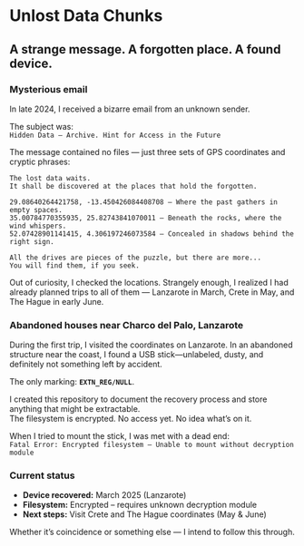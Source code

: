 # Unlost Data Chunks
## A strange message. A forgotten place. A found device.

### Mysterious email

In late 2024, I received a bizarre email from an unknown sender.

The subject was:  
`Hidden Data – Archive. Hint for Access in the Future`

The message contained no files — just three sets of GPS coordinates and cryptic phrases:
```
The lost data waits.  
It shall be discovered at the places that hold the forgotten.

29.08640264421758, -13.450426084408708 – Where the past gathers in empty spaces.
35.00784770355935, 25.82743841070011 – Beneath the rocks, where the wind whispers.
52.07428901141415, 4.306197246073584 – Concealed in shadows behind the right sign.

All the drives are pieces of the puzzle, but there are more...  
You will find them, if you seek.
```

Out of curiosity, I checked the locations. Strangely enough, I realized I had already planned trips to all of them —
Lanzarote in March, Crete in May, and The Hague in early June.

### Abandoned houses near Charco del Palo, Lanzarote
During the first trip, I visited the coordinates on Lanzarote. In an abandoned structure near the coast, I found a USB
stick—unlabeled, dusty, and definitely not something left by accident.

The only marking: **`EXTN_REG/NULL`**.

I created this repository to document the recovery process and store anything that might be extractable.  
The filesystem is encrypted. No access yet. No idea what’s on it.

When I tried to mount the stick, I was met with a dead end:  
`Fatal Error: Encrypted filesystem – Unable to mount without decryption module`

### Current status
- **Device recovered:** March 2025 (Lanzarote)
- **Filesystem:** Encrypted – requires unknown decryption module
- **Next steps:** Visit Crete and The Hague coordinates (May & June)

Whether it’s coincidence or something else — I intend to follow this through.